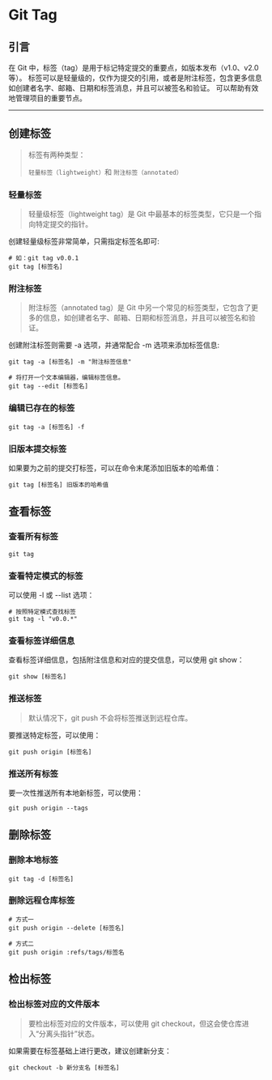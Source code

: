 # Git Tag

## 引言

在 Git 中，标签（tag）是用于标记特定提交的重要点，如版本发布（v1.0、v2.0 等）。
标签可以是轻量级的，仅作为提交的引用，或者是附注标签，包含更多信息如创建者名字、邮箱、日期和标签消息，并且可以被签名和验证。
可以帮助有效地管理项目的重要节点。

---

## 创建标签

> 标签有两种类型：
>
> `轻量标签（lightweight）`和 `附注标签（annotated）`

### 轻量标签

> 轻量级标签（lightweight tag）是 Git 中最基本的标签类型，它只是一个指向特定提交的指针。

创建轻量级标签非常简单，只需指定标签名即可:

```shell
# 如：git tag v0.0.1
git tag [标签名]
```

### 附注标签

> 附注标签（annotated tag）是 Git 中另一个常见的标签类型，它包含了更多的信息，如创建者名字、邮箱、日期和标签消息，并且可以被签名和验证。

创建附注标签则需要 -a 选项，并通常配合 -m 选项来添加标签信息:

```shell
git tag -a [标签名] -m "附注标签信息"

# 将打开一个文本编辑器，编辑标签信息。
git tag --edit [标签名]
```

### 编辑已存在的标签

```shell
git tag -a [标签名] -f
```

### 旧版本提交标签

如果要为之前的提交打标签，可以在命令末尾添加旧版本的哈希值：

```shell
git tag [标签名] 旧版本的哈希值
```

## 查看标签

### 查看所有标签

```shell
git tag
```

### 查看特定模式的标签

可以使用 -l 或 --list 选项：

```shell
# 按照特定模式查找标签
git tag -l "v0.0.*"
```

### 查看标签详细信息

查看标签详细信息，包括附注信息和对应的提交信息，可以使用 git show：

```shell
git show [标签名]
```

### 推送标签

> 默认情况下，git push 不会将标签推送到远程仓库。

要推送特定标签，可以使用：

```shell
git push origin [标签名]
```

### 推送所有标签

要一次性推送所有本地新标签，可以使用：

```shell
git push origin --tags
```

## 删除标签

### 删除本地标签

```shell
git tag -d [标签名]
```

### 删除远程仓库标签

```shell
# 方式一
git push origin --delete [标签名]

# 方式二
git push origin :refs/tags/标签名
```

## 检出标签

### 检出标签对应的文件版本

> 要检出标签对应的文件版本，可以使用 git checkout，但这会使仓库进入“分离头指针”状态。

如果需要在标签基础上进行更改，建议创建新分支：

```shell
git checkout -b 新分支名 [标签名]
```
